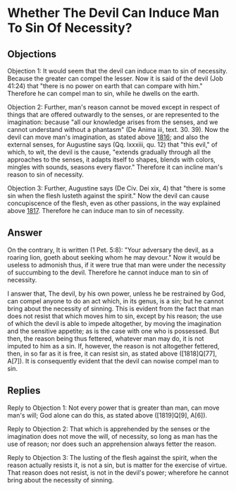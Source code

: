 # Whether The Devil Can Induce Man To Sin Of Necessity?

## Objections

Objection 1: It would seem that the devil can induce man to sin of necessity. Because the greater can compel the lesser. Now it is said of the devil (Job 41:24) that "there is no power on earth that can compare with him." Therefore he can compel man to sin, while he dwells on the earth.

Objection 2: Further, man's reason cannot be moved except in respect of things that are offered outwardly to the senses, or are represented to the imagination: because "all our knowledge arises from the senses, and we cannot understand without a phantasm" (De Anima iii, text. 30. 39). Now the devil can move man's imagination, as stated above [1816](A[2]); and also the external senses, for Augustine says (Qq. lxxxiii, qu. 12) that "this evil," of which, to wit, the devil is the cause, "extends gradually through all the approaches to the senses, it adapts itself to shapes, blends with colors, mingles with sounds, seasons every flavor." Therefore it can incline man's reason to sin of necessity.

Objection 3: Further, Augustine says (De Civ. Dei xix, 4) that "there is some sin when the flesh lusteth against the spirit." Now the devil can cause concupiscence of the flesh, even as other passions, in the way explained above [1817](A[2]). Therefore he can induce man to sin of necessity.

## Answer

On the contrary, It is written (1 Pet. 5:8): "Your adversary the devil, as a roaring lion, goeth about seeking whom he may devour." Now it would be useless to admonish thus, if it were true that man were under the necessity of succumbing to the devil. Therefore he cannot induce man to sin of necessity.

I answer that, The devil, by his own power, unless he be restrained by God, can compel anyone to do an act which, in its genus, is a sin; but he cannot bring about the necessity of sinning. This is evident from the fact that man does not resist that which moves him to sin, except by his reason; the use of which the devil is able to impede altogether, by moving the imagination and the sensitive appetite; as is the case with one who is possessed. But then, the reason being thus fettered, whatever man may do, it is not imputed to him as a sin. If, however, the reason is not altogether fettered, then, in so far as it is free, it can resist sin, as stated above ([1818]Q[77], A[7]). It is consequently evident that the devil can nowise compel man to sin.

## Replies

Reply to Objection 1: Not every power that is greater than man, can move man's will; God alone can do this, as stated above ([1819]Q[9], A[6]).

Reply to Objection 2: That which is apprehended by the senses or the imagination does not move the will, of necessity, so long as man has the use of reason; nor does such an apprehension always fetter the reason.

Reply to Objection 3: The lusting of the flesh against the spirit, when the reason actually resists it, is not a sin, but is matter for the exercise of virtue. That reason does not resist, is not in the devil's power; wherefore he cannot bring about the necessity of sinning.